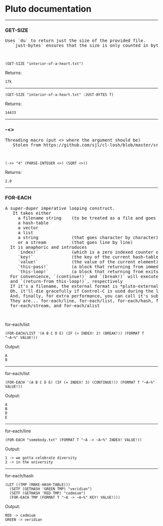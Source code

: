 # Pluto documentation


---
### GET-SIZE
<pre>
Uses `du` to return just the size of the provided file.
   `just-bytes` ensures that the size is only counted in bytes (returns integer) [default nil]
</pre>
<br>


```
(GET-SIZE "interior-of-a-heart.txt")
```

Returns:
```
17k
```


<hr size="1">


```
(GET-SIZE "interior-of-a-heart.txt" :JUST-BYTES T)
```

Returns:
```
14433
```



---
### -<>
<pre>
Threading macro (put <> where the argument should be)
   Stolen from https://github.com/sjl/cl-losh/blob/master/src/control-flow.lisp
</pre>
<br>


```
(-<> "4" (PARSE-INTEGER <>) (SQRT <>))
```

Returns:
```
2.0
```



---
### FOR-EACH
<pre>
A super-duper imperative looping construct.
   It takes either
     a filename string    (to be treated as a file and goes line by line)
     a hash-table
     a vector
     a list
     a string             (that goes character by character)
     or a stream          (that goes line by line)
  It is anaphoric and introduces
     `index!`             (which is a zero indexed counter of which element we are on)
     `key!`               (the key of the current hash-table entry [only for hash-tables and alists])
     `value!`             (the value of the current element)
     `this-pass!`         (a block that returning from immediately moves to the next iteration)
     `this-loop!`         (a block that returning from exits the loop)
  For convenience, `(continue!)` and `(break!)` will execute `(return-from this-pass!)`
  and `(return-from this-loop!)`, respectively
  If it's a filename, the external format is *pluto-external-format* (:UTF-8 by default)
  Oh, it'll die gracefully if Control-C is used during the loops execution.
  And, finally, for extra performance, you can call it's subordinate functions directly.
  They are... for-each/line, for-each/list, for-each/hash, for-each/vector,
  for-each/stream, and for-each/alist
</pre>
<br>

for-each/list
```
(FOR-EACH/LIST '(A B C D E) (IF (> INDEX! 2) (BREAK!)) (FORMAT T "~A~%" VALUE!))
```

Output:
```
A
B

```


<hr size="1">

for-each/list
```
(FOR-EACH '(A B C D E) (IF (= INDEX! 3) (CONTINUE!)) (FORMAT T "~A~%" VALUE!))
```

Output:
```
A
B
D
E

```


<hr size="1">

for-each/line
```
(FOR-EACH "somebody.txt" (FORMAT T "~A -> ~A~%" INDEX! VALUE!))
```

Output:
```
1 -> we gotta celebrate diversity
2 -> in the university

```


<hr size="1">

for-each/hash
```
(LET ((TMP (MAKE-HASH-TABLE)))
  (SETF (GETHASH 'GREEN TMP) "veridian")
  (SETF (GETHASH 'RED TMP) "cadmium")
  (FOR-EACH TMP (FORMAT T "~A -> ~A~%" KEY! VALUE!)))
```

Output:
```
RED -> cadmium
GREEN -> veridian

```


